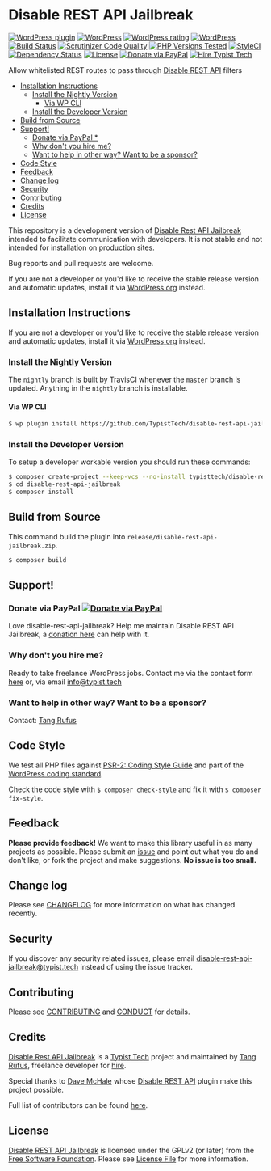 # Disable REST API Jailbreak

[![WordPress plugin](https://img.shields.io/wordpress/plugin/v/disable-rest-api-jailbreak.svg)](https://wordpress.org/plugins/disable-rest-api-jailbreak/)
[![WordPress](https://img.shields.io/wordpress/plugin/dt/disable-rest-api-jailbreak.svg)](https://wordpress.org/plugins/disable-rest-api-jailbreak/)
[![WordPress rating](https://img.shields.io/wordpress/plugin/r/disable-rest-api-jailbreak.svg)](https://wordpress.org/plugins/disable-rest-api-jailbreak/)
[![WordPress](https://img.shields.io/wordpress/v/disable-rest-api-jailbreak.svg)](https://wordpress.org/plugins/disable-rest-api-jailbreak/)
[![Build Status](https://travis-ci.org/TypistTech/disable-rest-api-jailbreak.svg?branch=master)](https://travis-ci.org/TypistTech/disable-rest-api-jailbreak)
[![Scrutinizer Code Quality](https://scrutinizer-ci.com/g/TypistTech/disable-rest-api-jailbreak/badges/quality-score.png?b=master)](https://scrutinizer-ci.com/g/TypistTech/disable-rest-api-jailbreak/?branch=master)
[![PHP Versions Tested](http://php-eye.com/badge/typisttech/disable-rest-api-jailbreak/tested.svg)](https://travis-ci.org/TypistTech/disable-rest-api-jailbreak)
[![StyleCI](https://styleci.io/repos/21576423/shield?branch=master)](https://styleci.io/repos/21576423)
[![Dependency Status](https://gemnasium.com/badges/github.com/TypistTech/disable-rest-api-jailbreak.svg)](https://gemnasium.com/github.com/TypistTech/disable-rest-api-jailbreak)
[![License](https://poser.pugx.org/typisttech/disable-rest-api-jailbreak/license)](https://packagist.org/packages/typisttech/disable-rest-api-jailbreak)
[![Donate via PayPal](https://img.shields.io/badge/Donate-PayPal-blue.svg)](https://www.typist.tech/donate/disable-rest-api-jailbreak/)
[![Hire Typist Tech](https://img.shields.io/badge/Hire-Typist%20Tech-ff69b4.svg)](https://www.typist.tech/contact/)

Allow whitelisted REST routes to pass through [Disable REST API](https://wordpress.org/plugins/disable-json-api/) filters

<!-- START doctoc generated TOC please keep comment here to allow auto update -->
<!-- DON'T EDIT THIS SECTION, INSTEAD RE-RUN doctoc TO UPDATE -->


- [Installation Instructions](#installation-instructions)
  - [Install the Nightly Version](#install-the-nightly-version)
    - [Via WP CLI](#via-wp-cli)
  - [Install the Developer Version](#install-the-developer-version)
- [Build from Source](#build-from-source)
- [Support!](#support)
  - [Donate via PayPal *](#donate-via-paypal-)
  - [Why don't you hire me?](#why-dont-you-hire-me)
  - [Want to help in other way? Want to be a sponsor?](#want-to-help-in-other-way-want-to-be-a-sponsor)
- [Code Style](#code-style)
- [Feedback](#feedback)
- [Change log](#change-log)
- [Security](#security)
- [Contributing](#contributing)
- [Credits](#credits)
- [License](#license)

<!-- END doctoc generated TOC please keep comment here to allow auto update -->

This repository is a development version of [Disable Rest API Jailbreak](https://wordpress.org/plugins/disable-rest-api-jailbreak/) intended to facilitate communication with developers. It is not stable and not intended for installation on production sites.

Bug reports and pull requests are welcome.

If you are not a developer or you'd like to receive the stable release version and automatic updates, install it via [WordPress.org](https://wordpress.org/plugins/disable-rest-api-jailbreak/) instead.

## Installation Instructions

If you are not a developer or you'd like to receive the stable release version and automatic updates, install it via [WordPress.org](https://wordpress.org/plugins/disable-rest-api-jailbreak/) instead.

### Install the Nightly Version

The `nightly` branch is built by TravisCI whenever the `master` branch is updated. Anything in the `nightly` branch is installable.

#### Via WP CLI

```bash
$ wp plugin install https://github.com/TypistTech/disable-rest-api-jailbreak/archive/nightly.zip --activate
```

### Install the Developer Version

To setup a developer workable version you should run these commands:

```bash
$ composer create-project --keep-vcs --no-install typisttech/disable-rest-api-jailbreak:dev-master
$ cd disable-rest-api-jailbreak
$ composer install
```

## Build from Source

This command build the plugin into `release/disable-rest-api-jailbreak.zip`.

```bash
$ composer build
```

## Support!

### Donate via PayPal [![Donate via PayPal](https://img.shields.io/badge/Donate-PayPal-blue.svg)](https://www.typist.tech/donate/disable-rest-api-jailbreak/)

Love disable-rest-api-jailbreak? Help me maintain Disable REST API Jailbreak, a [donation here](https://www.typist.tech/donate/disable-rest-api-jailbreak/) can help with it.

### Why don't you hire me?

Ready to take freelance WordPress jobs. Contact me via the contact form [here](https://www.typist.tech/contact/) or, via email [info@typist.tech](mailto:info@typist.tech)

### Want to help in other way? Want to be a sponsor?

Contact: [Tang Rufus](mailto:tangrufus@gmail.com)

## Code Style

We test all PHP files against [PSR-2: Coding Style Guide](http://www.php-fig.org/psr/psr-2/) and part of the [WordPress coding standard](https://github.com/WordPress-Coding-Standards/WordPress-Coding-Standards).

Check the code style with ``$ composer check-style`` and fix it with ``$ composer fix-style``.

## Feedback

**Please provide feedback!** We want to make this library useful in as many projects as possible.
Please submit an [issue](https://github.com/TypistTech/disable-rest-api-jailbreak/issues/new) and point out what you do and don't like, or fork the project and make suggestions.
**No issue is too small.**

## Change log

Please see [CHANGELOG](CHANGELOG.md) for more information on what has changed recently.

## Security

If you discover any security related issues, please email disable-rest-api-jailbreak@typist.tech instead of using the issue tracker.

## Contributing

Please see [CONTRIBUTING](.github/CONTRIBUTING.md) and [CONDUCT](.github/CONDUCT.md) for details.

## Credits

[Disable Rest API Jailbreak](https://github.com/TypistTech/disable-rest-api-jailbreak) is a [Typist Tech](https://www.typist.tech) project and maintained by [Tang Rufus](https://twitter.com/Tangrufus), freelance developer for [hire](https://www.typist.tech/contact/).

Special thanks to [Dave McHale](http://www.binarytemplar.com/) whose [Disable REST API](https://wordpress.org/plugins/disable-json-api/) plugin make this project possible.

Full list of contributors can be found [here](https://github.com/TypistTech/disable-rest-api-jailbreak/graphs/contributors).

## License

[Disable REST API Jailbreak](https://github.com/TypistTech/disable-rest-api-jailbreak) is licensed under the GPLv2 (or later) from the [Free Software Foundation](http://www.fsf.org/).
Please see [License File](LICENSE) for more information.
